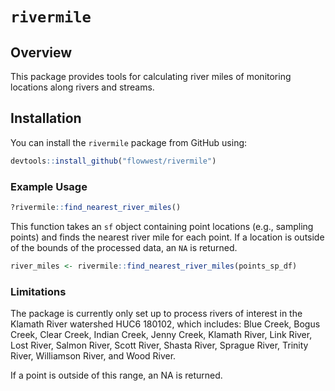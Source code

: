 # `rivermile`

## Overview

This package provides tools for calculating river miles of monitoring locations along rivers and streams.

## Installation

You can install the `rivermile` package from GitHub using:

``` r
devtools::install_github("flowwest/rivermile")
```

### Example Usage

```r
?rivermile::find_nearest_river_miles()
```

This function takes an `sf` object containing point locations (e.g., sampling points) and finds the nearest river mile for each point. If a location is outside of the bounds of the processed data, an `NA` is returned. 

``` r
river_miles <- rivermile::find_nearest_river_miles(points_sp_df)
```
### Limitations

The package is currently only set up to process rivers of interest in the Klamath River watershed HUC6 180102, which includes: Blue Creek, Bogus Creek, Clear Creek, Indian Creek, Jenny Creek, Klamath River, Link River, Lost River, Salmon River, Scott River, Shasta River, Sprague River, Trinity River, Williamson River, and Wood River.

If a point is outside of this range, an NA is returned. 
